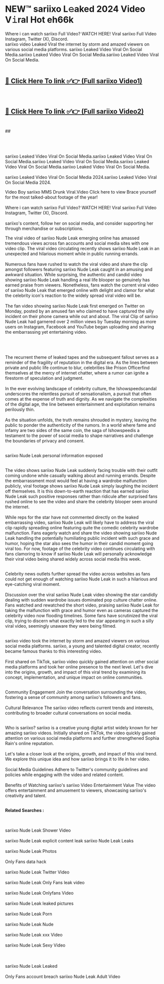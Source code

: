
# NEW™ sariixo L𝚎aked 2024 Video V𝚒ral Hot eh66k

Where i can watch sariixo Full Video? WATCH HERE! Viral sariixo Full Video Instagram, Twitter (X), Discord. <br>
sariixo video Leaked Viral the internet by storm and amazed viewers on various social media platforms. sariixo Leaked Video Viral On Social Media.sariixo Leaked Video Viral On Social Media.sariixo Leaked Video Viral On Social Media.<br>
 <br>

##  <a href="https://clipsfans.site?title=sariixo&ref=git">🔴 Click Here To link ✅👉 (Full sariixo Video1) </a><br>
  <br>

##  <a href="https://clipsfans.site?title=sariixo&ref=git">🔴 Click Here To link ✅👉 (Full sariixo Video2)</a><br>
  <br>
  ##


  <br>

  <br>

<br><br>
sariixo Leaked Video Viral On Social Media.sariixo Leaked Video Viral On Social Media.sariixo Leaked Video Viral On Social Media.sariixo Leaked Video Viral On Social Media.sariixo Leaked Video Viral On Social Media.
<br><br>
sariixo Leaked Video Viral On Social Media 2024.sariixo Leaked Video Viral On Social Media 2024.


Video Boy sariixo MMS Drunk Viral.Video Click here to view Brace yourself for the most talked-about footage of the year!
<br><br>
Where i can watch sariixo Full Video? WATCH HERE! Viral sariixo Full Video Instagram, Twitter (X), Discord.
<br><br>
sariixo's content, follow her on social media, and consider supporting her through merchandise or subscriptions.


The viral video of sariixo Nude Leak emerging online has amassed tremendous views across fan accounts and social media sites with one video clip. The viral video circulating recently shows sariixo Nude Leak in an unexpected and hilarious moment while in public running errands.
<br><br>
Numerous fans have rushed to watch the viral video and share the clip amongst followers featuring sariixo Nude Leak caught in an amusing and awkward situation. While surprising, the authentic and candid video showing sariixo Nude Leak handling a real life blooper so genuinely has earned praise from viewers. Nonetheless, fans watch the current viral video of sariixo Nude Leak that emerged online with delight and clamor for what the celebrity icon's reaction to the widely spread viral video will be.
<br><br>
The fan video showing sariixo Nude Leak first emerged on Twitter on Monday, posted by an amused fan who claimed to have captured the silly incident on their phone camera while out and about. The viral Clip of sariixo Nude Leak had garnered over 2 million views by Tuesday morning as more users on Instagram, Facebook and YouTube began uploading and sharing the embarrassing yet entertaining video.
<br><br>


<br><br>
The recurrent theme of leaked tapes and the subsequent fallout serves as a reminder of the fragility of reputation in the digital era. As the lines between private and public life continue to blur, celebrities like Prison Officerfind themselves at the mercy of internet chatter, where a rumor can ignite a firestorm of speculation and judgment.
<br><br>
In the ever evolving landscape of celebrity culture, the Ishowspeedscandal underscores the relentless pursuit of sensationalism, a pursuit that often comes at the expense of truth and dignity. As we navigate the complexities of the digital age, the line between entertainment and exploitation remains perilously thin.
<br><br>
As the situation unfolds, the truth remains shrouded in mystery, leaving the public to ponder the authenticity of the rumors. In a world where fame and infamy are two sides of the same coin, the saga of Ishowspeedis a testament to the power of social media to shape narratives and challenge the boundaries of privacy and consent.
<br><br>





sariixo Nude Leak personal information exposed
<br><br>



The video shows sariixo Nude Leak suddenly facing trouble with their outfit coming undone while casually walking about and running errands. Despite the embarrassment most would feel at having a wardrobe malfunction publicly, viral footage shows sariixo Nude Leak simply laughing the incident off themselves. It is this down-to-earth reaction that has earned sariixo Nude Leak such positive responses rather than ridicule after surprised fans rushed online to see the video and share the celebrity blooper seen around the internet.
<br><br>
While reps for the star have not commented directly on the leaked embarrassing video, sariixo Nude Leak will likely have to address the viral clip rapidly spreading online featuring quite the comedic celebrity wardrobe malfunction. Fans eagerly watch and share the video showing sariixo Nude Leak handling the potentially humiliating public incident with such grace and humor, hoping the star also sees the humor in their candid moment going viral too. For now, footage of the celebrity video continues circulating with fans clamoring to know if sariixo Nude Leak will personally acknowledge their viral video being shared widely across social media this week.
<br><br>

Celebrity news outlets further spread the video across websites as fans could not get enough of watching sariixo Nude Leak in such a hilarious and eye-catching viral moment.
<br><br>
Discussion over the viral sariixo Nude Leak video showing the star candidly dealing with sudden wardrobe issues dominated pop culture chatter online. Fans watched and rewatched the short video, praising sariixo Nude Leak for taking the malfunction with grace and humor even as cameras captured the celebrity video now flooding timelines. Some fans have scrutinized the viral clip, trying to discern what exactly led to the star appearing in such a silly viral video, seemingly unaware they were being filmed.
<br><br>


sariixo video took the internet by storm and amazed viewers on various social media platforms. sariixo, a young and talented digital creator, recently became famous thanks to this interesting video.
<br><br>
First shared on TikTok, sariixo video quickly gained attention on other social media platforms and took her online presence to the next level. Let's dive into the origins, growth, and impact of this viral trend by examining its concept, implementation, and unique impact on online communities.
<br><br>

Community Engagement Join the conversation surrounding the video, fostering a sense of community among sariixo's followers and fans.
<br><br>
Cultural Relevance The sariixo video reflects current trends and interests, contributing to broader cultural conversations on social media.
<br><br>




Who is sariixo? sariixo is a creative young digital artist widely known for her amazing sariixo videos. Initially shared on TikTok, the video quickly gained attention on various social media platforms and further strengthened Sophia Rain's online reputation.
<br><br>
Let's take a closer look at the origins, growth, and impact of this viral trend. We explore this unique idea and how sariixo brings it to life in her video.
<br><br>
Social Media Guidelines Adhere to Twitter's community guidelines and policies while engaging with the video and related content.
<br><br>
Benefits of Watching sariixo's sariixo Video Entertainment Value The video offers entertainment and amusement to viewers, showcasing sariixo's creativity and talent.
<br><br>




<strong>Related Searches :</strong>

<br><br>
sariixo Nude Leak Shower Video
<br><br>
sariixo Nude Leak explicit content leak
sariixo Nude Leak Leaks
<br><br>
sariixo Nude Leak Photos
<br><br>
Only Fans data hack
<br><br>
sariixo Nude Leak Twitter Video
<br><br>
sariixo Nude Leak Only Fans leak video
<br><br>
sariixo Nude Leak Onlyfans Video
<br><br>
sariixo Nude Leak leaked pictures
<br><br>
sariixo Nude Leak Porn
<br><br>
sariixo Nude Leak Nude
<br><br>
sariixo Nude Leak xxx Video
<br><br>
sariixo Nude Leak Sexy Video
<br><br>
<br><br>
sariixo Nude Leak Leaked
<br><br>
Only Fans account breach
sariixo Nude Leak Adult Video
<br><br>